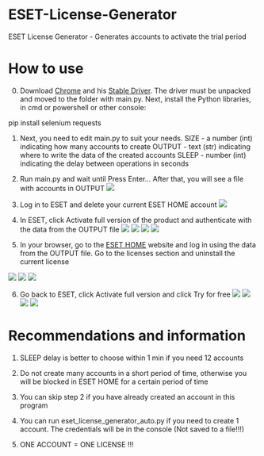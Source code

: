 # ESET-License-Generator
ESET License Generator - Generates accounts to activate the trial period

# How to use

0. Download [Chrome](https://www.google.com/intl/ru/chrome/) and his [Stable Driver](https://chromedriver.chromium.org/). The driver must be unpacked and moved to the folder with main.py. Next, install the Python libraries, in cmd or powershell or other console:

pip install selenium requests

1. Next, you need to edit main.py to suit your needs.
SIZE - a number (int) indicating how many accounts to create
OUTPUT - text (str) indicating where to write the data of the created accounts
SLEEP - number (int) indicating the delay between operations in seconds

2. Run main.py and wait until Press Enter...
After that, you will see a file with accounts in OUTPUT
![](img/0_opt.png)

3. Log in to ESET and delete your current ESET HOME account
![](img/1_opt.png)

4. In ESET, click Activate full version of the product and authenticate with the data from the OUTPUT file
![](img/2_opt.png)
![](img/3_opt.png)
![](img/4_opt.png)
![](img/5_opt.png)

5. In your browser, go to the [ESET HOME](https://login.eset.com/Login) website and log in using the data from the OUTPUT file.
Go to the licenses section and uninstall the current license

![](img/6_opt.png)
![](img/7_opt.png)
![](img/8_opt.png)

6. Go back to ESET, click Activate full version and click Try for free
![](img/9_opt.png)
![](img/10_opt.png)
![](img/11_opt.png)
![](img/12_opt.png)

# Recommendations and information

1. SLEEP delay is better to choose within 1 min if you need 12 accounts

2. Do not create many accounts in a short period of time, otherwise you will be blocked in ESET HOME for a certain period of time

3. You can skip step 2 if you have already created an account in this program

4. You can run eset_license_generator_auto.py if you need to create 1 account. The credentials will be in the console (Not saved to a file!!!)

5. ONE ACCOUNT = ONE LICENSE !!!
